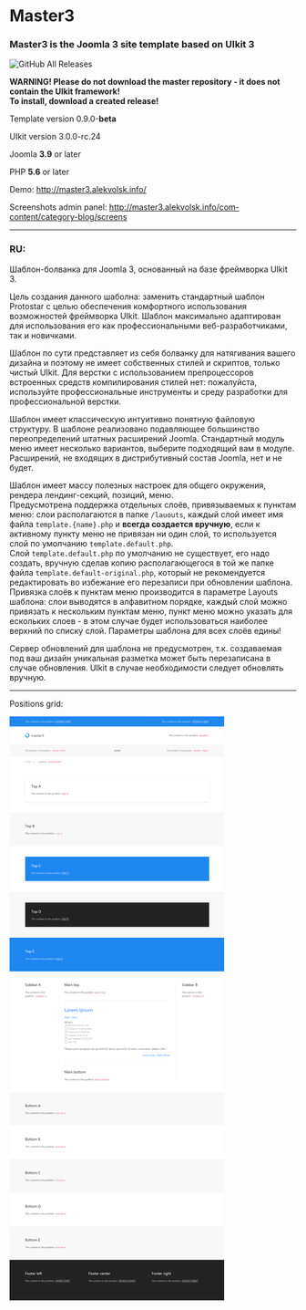 # Master3

### Master3 is the Joomla 3 site template based on UIkit 3

![GitHub All Releases](https://img.shields.io/github/downloads/AlekVolsk/master3/total.svg?style=flat-square)


**WARNING! Please do not download the master repository - it does not contain the UIkit framework! <br>To install, download a created release!**

Template version 0.9.0-**beta**

UIkit version 3.0.0-rc.24

Joomla **3.9** or later

PHP **5.6** or later

Demo: http://master3.alekvolsk.info/

Screenshots admin panel: http://master3.alekvolsk.info/com-content/category-blog/screens

---

### RU:

Шаблон-болванка для Joomla 3, основанный на базе фреймворка UIkit 3.

Цель создания данного шаболна: заменить стандартный шаблон Protostar с целью обеспечения комфортного использования возможностей фреймворка UIkit. Шаблон максимально адаптирован для использования его как профессиональными веб-разработчиками, так и новичками.

Шаблон по сути представляет из себя болванку для натягивания вашего дизайна и поэтому не имеет собственных стилей и скриптов, только чистый UIkit. Для верстки с использованием препроцессоров встроенных средств компилирования стилей нет: пожалуйста, используйте профессиональные инструменты и среду разработки для профессиональной верстки.

Шаблон имеет классическую интуитивно понятную файловую структуру. В шаблоне реализовано подавляющее большинство переопределений штатных расширений Joomla. Стандартный модуль меню имеет несколько вариантов, выберите подходящий вам в модуле. Расширений, не входящих в дистрибутивный состав Joomla, нет и не будет.

Шаблон имеет массу полезных настроек для общего окружения, рендера лендинг-секций, позиций, меню. <br>
Предусмотрена поддержка отдельных слоёв, привязываемых к пунктам меню: слои располагаются в папке `/lauouts`, каждый слой имеет имя файла `template.{name}.php` и **всегда создается вручную**, если к активному пункту меню не привязан ни один слой, то используется слой по умолчанию `template.default.php`. <br>
Слой `template.default.php` по умолчанию не существует, его надо создать, вручную сделав копию располагающегося в той же папке файла `template.default-original.php`, который не рекомендуется редактировать во избежание его перезаписи при обновлении шаблона. <br>
Привязка слоёв к пунктам меню производится в параметре Layouts шаблона: слои выводятся в алфавитном порядке, каждый слой можно привязать к нескольким пунктам меню, пункт меню можно указать для ескольких слоев - в этом случае будет использоваться наиболее верхний по списку слой.
Параметры шаблона для всех слоёв едины!

Сервер обновлений для шаблона не предусмотрен, т.к. создаваемая под ваш дизайн уникальная разметка может быть перезаписана в случае обновления. UIkit в случае необходимости следует обновлять вручную.

---

Positions grid:

![positions](positions.png)
